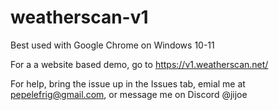 # weatherscan-v1
Best used with Google Chrome on Windows 10-11

For a a website based demo, go to https://v1.weatherscan.net/

For help, bring the issue up in the Issues tab, emial me at pepelefrig@gmail.com, or message me on Discord @jijoe
